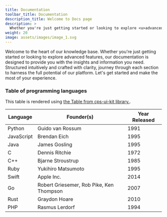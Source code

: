 ```yaml
---
title: Documentation
toolbar_title: Documentation
description_title: Welcome to Docs page
description: >
  Whether you're just getting started or looking to explore <u>advanced features</u>, our documentation is designed to provide you with the insights and information you need.
weight: 20
image: assets/images/image_1.svg
---
```


Welcome to the heart of our knowledge base. Whether you're just getting started or looking to explore advanced features, our documentation is designed to provide you with the insights and information you need. Structured intuitively and crafted with clarity, journey through each section to harness the full potential of our platform. Let's get started and make the most of your experience.

### Table of programming languages

This table is rendered using [the Table from cps-ui-kit library.](https://absaoss.github.io/cps-shared-ui/table/api).

<div class="cps-table sortable searchable filterableByColumns paginator">

| Language   | Founder(s)               | Year Released |
| ---------- | ------------------------ | ------------- |
| Python     | Guido van Rossum         | 1991          |
| JavaScript | Brendan Eich             | 1995          |
| Java       | James Gosling            | 1995          |
| C          | Dennis Ritchie           | 1972          |
| C++        | Bjarne Stroustrup        | 1985          |
| Ruby       | Yukihiro Matsumoto       | 1995          |
| Swift      | Apple Inc.               | 2014          |
| Go         | Robert Griesemer, Rob Pike, Ken Thompson | 2007 |
| Rust       | Graydon Hoare            | 2010          |
| PHP        | Rasmus Lerdorf           | 1994          |

</div>